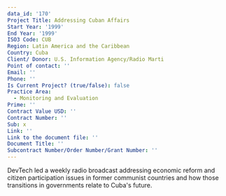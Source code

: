 ```yaml
---
data_id: '170'
Project Title: Addressing Cuban Affairs
Start Year: '1999'
End Year: '1999'
ISO3 Code: CUB
Region: Latin America and the Caribbean
Country: Cuba
Client/ Donor: U.S. Information Agency/Radio Marti
Point of contact: ''
Email: ''
Phone: ''
Is Current Project? (true/false): false
Practice Area:
  - Monitoring and Evaluation
Prime: ''
Contract Value USD: ''
Contract Number: ''
Sub: x
Link: ''
Link to the document file: ''
Document Title: ''
Subcontract Number/Order Number/Grant Number: ''
---
```


DevTech led a weekly radio broadcast addressing economic reform and citizen participation issues in former communist countries and how those transitions in governments relate to Cuba's future.